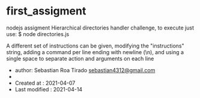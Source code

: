 # first_assigment
nodejs assigment
 Hierarchical directories handler challenge, to execute just use:
 $ node directories.js
 
A different set of instructions can be given, modifying the "instructions" string, 
adding a command per line ending with newline (\n), and using a single space to 
separate action and arguments on each line

* author: Sebastian Roa Tirado <sebastian4312@gmail.com>
*
* Created at     : 2021-04-07 
* Last modified  : 2021-04-14
